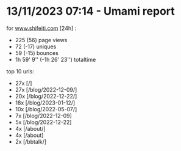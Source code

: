 # 13/11/2023 07:14 - Umami report
for www.shifeiti.com [24h] :

 - 225 (56) page views
 - 72 (-17) uniques
 - 59 (-15) bounces
 - 1h 59' 9'' (-1h 26' 23'') totaltime


top 10 urls:
 - 27x [/]
 - 27x [/blog/2022-12-09/]
 - 20x [/blog/2022-12-22/]
 - 18x [/blog/2023-01-12/]
 - 10x [/blog/2022-05-07/]
 - 7x [/blog/2022-12-09]
 - 5x [/blog/2022-12-22]
 - 4x [/about/]
 - 4x [/about]
 - 2x [/bbtalk/]


